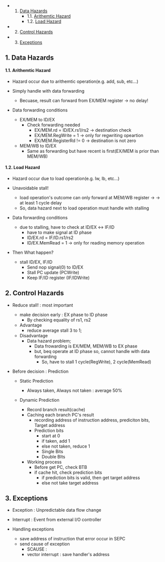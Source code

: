 <!-- vscode-markdown-toc -->
* 1. [Data Hazards](#DataHazards)
		* 1.1. [Arithemtic Hazard](#ArithemticHazard)
		* 1.2. [Load Hazard](#LoadHazard)
* 2. [Control Hazards](#ControlHazards)
* 3. [Exceptions](#Exceptions)

<!-- vscode-markdown-toc-config
	numbering=true
	autoSave=true
	/vscode-markdown-toc-config -->
<!-- /vscode-markdown-toc -->
##  1. <a name='DataHazards'></a>Data Hazards

####  1.1. <a name='ArithemticHazard'></a>Arithemtic Hazard
- Hazard occur due to arithemtic operation(e.g. add, sub, etc...)
- Simply handle with data forwarding
    - Becuase, result can forward from EX/MEM register &rarr; no delay!

- Data forwarding conditions
    - EX/MEM to ID/EX
        - Check forwarding needed
            - EX/MEM.rd = ID/EX.rs1/rs2 &rarr; destination check
            - EX/MEM.RegWrite = 1 &rarr; only for regwriting opeartion
            - EX/MEM.RegisterRd != 0 &rarr; destination is not zero
    - MEM/WB to ID/EX
        - Same as forwarding but have recent is first(EX/MEM is prior than MEM/WB)

####  1.2. <a name='LoadHazard'></a>Load Hazard
- Hazard occur due to load operation(e.g. lw, lb, etc...)
- Unavoidable stall!
    - load operation's outcome can only forward at MEM/WB register -> &rarr; at least 1 cycle delay
    - So, data hazard next to load operation must handle with stalling

- Data forwarding conditions
    - due to stalling, have to check at ID/EX &harr; IF/ID
        - have to make signal at ID phase
        - ID/EX.rd = IF/ID.rs1/rs2
        - ID/EX.MemRead = 1 &rarr; only for reading memory operation

- Then What happen?
    - stall ID/EX, IF/ID
        - Send nop signal(0) to ID/EX
        - Stall PC update (PCWrite)
        - Keep IF/ID register (IF/IDWrite)

##  2. <a name='ControlHazards'></a>Control Hazards
- Reduce stall! : most important
    - make decision early : EX phase to ID phase
        - By checking equality of rs1, rs2
    - Advantage
        - reduce average stall 3 to 1;
    - Disadvantage
        - Data hazard problem;
            - Data frowarding is EX/MEM, MEM/WB to EX phase
            - but, beq operate at ID phase so, cannot handle with data forwarding
                - So, have to stall 1 cycle(RegWrite), 2 cycle(MemRead)

- Before decision : Prediction
    - Static Prediction
        - Always taken, Always not taken : average 50%
    
    - Dynamic Prediction
        - Record branch result(cache)
        - Caching each branch PC's result
            - recording address of instruction address, prediciton bits, Target address
            - Prediction bits
                - start at 0
                - if taken, add 1
                - else not taken, reduce 1
                - Single Bits
                - Double BIts
        - Working process
            - Before get PC, check BTB
            - if cache hit, check prediction bits
                - if prediction bits is valid, then get target address
                - else not take target address

##  3. <a name='Exceptions'></a>Exceptions
- Exception : Unpredictable data flow change

- Interrupt : Event from external I/O controller

- Handling exceptions
    - save address of instruction that error occur in SEPC
    - send cause of exception
        - SCAUSE : 
        - vector interrupt : save handler's address